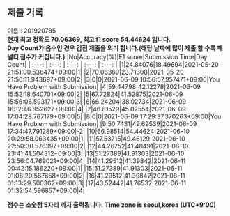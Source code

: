 


  
## 제출 기록  
이름 : 201920785  
**현재 최고 정확도 70.06369, 최고 f1 score 54.44624 입니다.**  
**Day Count가 음수인 경우 감점 제출을 의미 합니다.(해당 날짜에 많이 제출 할 수록 페널티 점수가 커집니다.)**
|No|Accuracy(%)|F1 score|Submission Time|Day Count|
| :---: | :---: | :---: | :---: | :---: |
|1|24.84076|18.49694|2021-05-20 21:51:00.538474+09:00|1|
|2|70.06369|23.71308|2021-05-20 21:56:11.943697+09:00|2|
|3|0|0|2021-06-09 10:56:57.957471+09:00|You Have Problem with Submission|
|4|59.44798|42.12278|2021-06-09 15:52:18.640701+09:00|2|
|5|67.72824|41.52875|2021-06-09 15:56:06.593171+09:00|3|
|6|66.24204|38.02734|2021-06-09 16:12:46.852627+09:00|4|
|7|46.81529|45.02554|2021-06-09 17:04:28.767179+09:00|5|
|8|0|0|2021-06-09 17:29:37.370263+09:00|You Have Problem with Submission|
|9|50.7431|49.69539|2021-06-09 17:34:47.791289+09:00|-2|
|10|66.98514|54.44624|2021-06-10 20:29:58.063435+09:00|1|
|11|57.53715|49.46129|2021-06-10 22:50:30.576397+09:00|2|
|12|44.26752|41.48491|2021-06-10 23:41:41.504312+09:00|3|
|13|51.27389|41.91303|2021-06-10 23:56:04.769021+09:00|4|
|14|41.29512|41.39842|2021-06-11 00:42:15.186220+09:00|1|
|15|51.27389|41.91303|2021-06-11 01:08:20.567658+09:00|2|
|16|41.29512|41.39842|2021-06-11 01:13:29.500362+09:00|3|
|17|43.52442|41.76532|2021-06-11 01:32:54.596857+09:00|4|


**점수는 소숫점 5자리 까지 출력됩니다.**
**Time zone is seoul,korea (UTC+9:00)**
